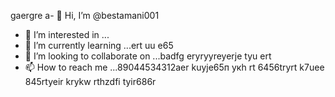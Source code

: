gaergre a- 👋 Hi, I’m @bestamani001
- 👀 I’m interested in ...
- 🌱 I’m currently learning ...ert uu e65
- 💞️ I’m looking to collaborate on ...badfg eryryyreyerje tyu ert
- 📫 How to reach me ...89044534312aer kuyje65п укh rt 6456tryrt k7uee 
845rtyeir krykw rthzdfi tyir686r 
<!---tdhtrhр укееу
bestamani001/bestamani001 is a ✨ special ✨ repository because its `README.md` (this file) appears on your GitHub profile.
You can click the Preview link to take a look at your changes.
--->
